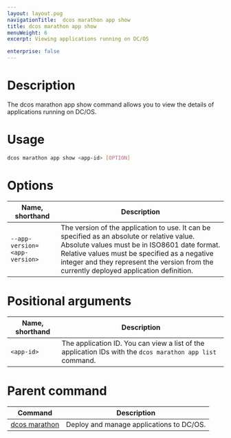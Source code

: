 ```yaml
---
layout: layout.pug
navigationTitle:  dcos marathon app show
title: dcos marathon app show
menuWeight: 6
excerpt: Viewing applications running on DC/OS

enterprise: false
---
```


# Description
The dcos marathon app show command allows you to view the details of applications running on DC/OS.

# Usage

```bash
dcos marathon app show <app-id> [OPTION]
```

# Options

| Name, shorthand |  Description |
|---------|-------------|
| `--app-version=<app-version>`   |  The version of the application to use. It can be specified as an absolute or relative value. Absolute values must be in ISO8601 date format. Relative values must be specified as a negative integer and they represent the version from the currently deployed application definition. |

# Positional arguments

| Name, shorthand |  Description |
|---------|-------------|
| `<app-id>`   |   The application ID.  You can view a list of the application IDs with the `dcos marathon app list` command. |

# Parent command

| Command | Description |
|---------|-------------|
| [dcos marathon](/dcos/1.11/cli/command-reference/dcos-marathon/) | Deploy and manage applications to DC/OS. |


